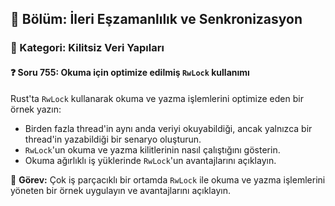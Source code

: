 ## 📘 Bölüm: İleri Eşzamanlılık ve Senkronizasyon
### 🔹 Kategori: Kilitsiz Veri Yapıları
#### ❓ Soru 755: Okuma için optimize edilmiş `RwLock` kullanımı

Rust'ta `RwLock` kullanarak okuma ve yazma işlemlerini optimize eden bir örnek yazın:

- Birden fazla thread'in aynı anda veriyi okuyabildiği, ancak yalnızca bir thread'in yazabildiği bir senaryo oluşturun.
- `RwLock`'un okuma ve yazma kilitlerinin nasıl çalıştığını gösterin.
- Okuma ağırlıklı iş yüklerinde `RwLock`'un avantajlarını açıklayın.

🔧 **Görev:** Çok iş parçacıklı bir ortamda `RwLock` ile okuma ve yazma işlemlerini yöneten bir örnek uygulayın ve avantajlarını açıklayın.
